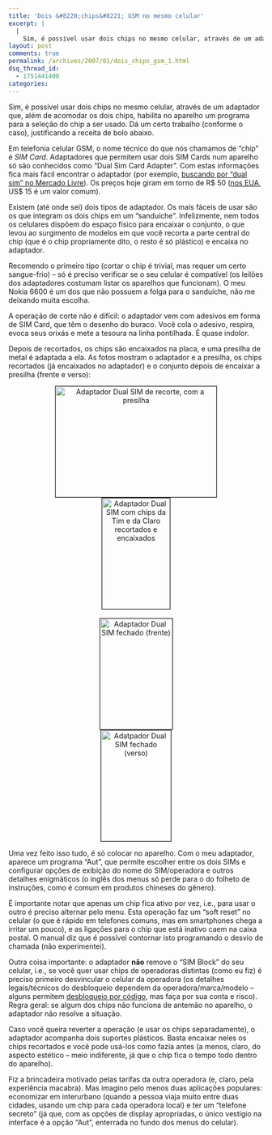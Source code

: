 ```yaml
---
title: 'Dois &#8220;chips&#8221; GSM no mesmo celular'
excerpt: |
  |
    Sim, é possível usar dois chips no mesmo celular, através de um adaptador que, além de acomodar os dois chips, habilita no aparelho um programa para a seleção do chip a ser usado. Dá um certo trabalho (conforme o caso),...
layout: post
comments: true
permalink: /archives/2007/01/dois_chips_gsm_1.html
dsq_thread_id:
  - 1751441400
categories:
---
```

Sim, é possível usar dois chips no mesmo celular, através de um adaptador que, além de acomodar os dois chips, habilita no aparelho um programa para a seleção do chip a ser usado. Dá um certo trabalho (conforme o caso), justificando a receita de bolo abaixo.

Em telefonia celular GSM, o nome técnico do que nós chamamos de &#8220;chip&#8221; é *SIM Card*. Adaptadores que permitem usar dois SIM Cards num aparelho só são conhecidos como &#8220;Dual Sim Card Adapter&#8221;. Com estas informações fica mais fácil encontrar o adaptador (por exemplo, [buscando por &#8220;dual sim&#8221; no Mercado Livre][1]). Os preços hoje giram em torno de R$ 50 ([nos EUA][2], US$ 15 é um valor comum).

Existem (até onde sei) dois tipos de adaptador. Os mais fáceis de usar são os que integram os dois chips em um &#8220;sanduíche&#8221;. Infelizmente, nem todos os celulares dispõem do espaço físico para encaixar o conjunto, o que levou ao surgimento de modelos em que você recorta a parte central do chip (que é o chip propriamente dito, o resto é só plástico) e encaixa no adaptador.

Recomendo o primeiro tipo (cortar o chip é trivial, mas requer um certo sangue-frio) &#8211; só é preciso verificar se o seu celular é compatível (os leilões dos adaptadores costumam listar os aparelhos que funcionam). O meu Nokia 6600 é um dos que não possuem a folga para o sanduíche, não me deixando muita escolha.

A operação de corte não é difícil: o adaptador vem com adesivos em forma de SIM Card, que têm o desenho do buraco. Você cola o adesivo, respira, evoca seus orixás e mete a tesoura na linha pontilhada. É quase indolor.

Depois de recortados, os chips são encaixados na placa, e uma presilha de metal é adaptada a ela. As fotos mostram o adaptador e a presilha, os chips recortados (já encaixados no adaptador) e o conjunto depois de encaixar a presilha (frente e verso):

<div style="text-align:center; width:100%">
  <img title="Adaptador Dual SIM de recorte, com a presilha" src="//chester.me/archives/img/dualsim1.jpg" width="318" height="219" border="1" /><br /> <img title="Adaptador Dual SIM com chips da Tim e da Claro recortados e encaixados" src="//chester.me/archives/img/dualsim2.jpg" width="134" height="219" border="1" /><br /><br /> <img title="Adaptador Dual SIM fechado (frente)" src="//chester.me/archives/img/dualsim3.jpg" width="143" height="219" border="1" /><br /> <img title="Adatpador Dual SIM fechado (verso)" src="//chester.me/archives/img/dualsim4.jpg" width="138" height="219" border="1" />
</div>

Uma vez feito isso tudo, é só colocar no aparelho. Com o meu adaptador, aparece um programa &#8220;Aut&#8221;, que permite escolher entre os dois SIMs e configurar opções de exibição do nome do SIM/operadora e outros detalhes enigmáticos (o inglês dos menus só perde para o do folheto de instruções, como é comum em produtos chineses do gênero).

É importante notar que apenas um chip fica ativo por vez, i.e., para usar o outro é preciso alternar pelo menu. Esta operação faz um &#8220;soft reset&#8221; no celular (o que é rápido em telefones comuns, mas em smartphones chega a irritar um pouco), e as ligações para o chip que está inativo caem na caixa postal. O manual diz que é possível contornar isto programando o desvio de chamada (não experimentei).

Outra coisa importante: o adaptador **não** remove o &#8220;SIM Block&#8221; do seu celular, i.e., se você quer usar chips de operadoras distintas (como eu fiz) é preciso primeiro desvincular o celular da operadora (os detalhes legais/técnicos do desbloqueio dependem da operadora/marca/modelo &#8211; alguns permitem [desbloqueio por código][3], mas faça por sua conta e risco). Regra geral: se algum dos chips não funciona de antemão no aparelho, o adaptador não resolve a situação.

Caso você queira reverter a operação (e usar os chips separadamente), o adaptador acompanha dois suportes plásticos. Basta encaixar neles os chips recortados e você pode usá-los como fazia antes (a menos, claro, do aspecto estético &#8211; meio indiferente, já que o chip fica o tempo todo dentro do aparelho).

Fiz a brincadeira motivado pelas tarifas da outra operadora (e, claro, pela experiência macabra). Mas imagino pelo menos duas aplicações populares: economizar em interurbano (quando a pessoa viaja muito entre duas cidades, usando um chip para cada operadora local) e ter um &#8220;telefone secreto&#8221; (já que, com as opções de display apropriadas, o único vestígio na interface é a opção &#8220;Aut&#8221;, enterrada no fundo dos menus do celular).

 [1]: http://lista.mercadolivre.com.br/dual-sim
 [2]: http://duosim.com/
 [3]: http://www.peters1.dk/webtools/nokia/nokiaonline.php?sprog=pt_br
